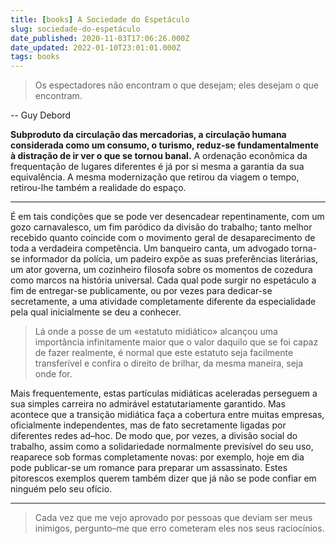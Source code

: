 ```yaml
---
title: [books] A Sociedade do Espetáculo
slug: sociedade-do-espetáculo
date_published: 2020-11-03T17:06:26.000Z
date_updated: 2022-01-10T23:01:01.000Z
tags: books
---
```


> Os espectadores não encontram o que desejam; eles desejam o que encontram.

-- Guy Debord


**Subproduto da circulação das mercadorias, a circulação humana considerada como um consumo, o turismo, reduz-se fundamentalmente à distração de ir ver o que se tornou banal.** A ordenação econômica da frequentação de lugares diferentes é já por si mesma a garantia da sua equivalência. A mesma modernização que retirou da viagem o tempo, retirou-lhe também a realidade do espaço.

---

É em tais condições que se pode ver desencadear repentinamente, com um gozo carnavalesco, um fim paródico da divisão do trabalho; tanto melhor recebido quanto coincide com o movimento geral de desaparecimento de toda a verdadeira competência. Um banqueiro canta, um advogado torna-se informador da polícia, um padeiro expõe as suas preferências literárias, um ator governa, um cozinheiro filosofa sobre os momentos de cozedura como marcos na história universal. Cada qual pode surgir no espetáculo a fim de entregar-se publicamente, ou por vezes para dedicar-se secretamente, a uma atividade completamente diferente da especialidade pela qual inicialmente se deu a conhecer.

> Lá onde a posse de um «estatuto midiático» alcançou uma importância infinitamente maior que o valor daquilo que se foi capaz de fazer realmente, é normal que este estatuto seja facilmente transferível e confira o direito de brilhar, da mesma maneira, seja onde for.

Mais frequentemente, estas partículas midiáticas aceleradas perseguem a sua simples carreira no admirável estatutariamente garantido. Mas acontece que a transição midiática faça a cobertura entre muitas empresas, oficialmente independentes, mas de fato secretamente ligadas por diferentes redes ad–hoc. De modo que, por vezes, a divisão social do trabalho, assim como a solidariedade normalmente previsível do seu uso, reaparece sob formas completamente novas: por exemplo, hoje em dia pode publicar-se um romance para preparar um assassinato. Estes pitorescos exemplos querem também dizer que já não se pode confiar em ninguém pelo seu ofício.

---

> Cada vez que me vejo aprovado por pessoas que deviam ser meus inimigos, pergunto–me que erro cometeram eles nos seus raciocínios.

